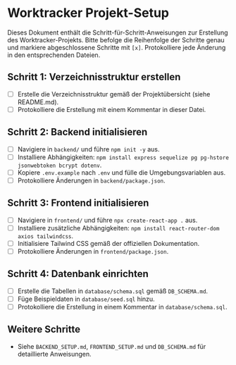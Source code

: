 # Worktracker Projekt-Setup

Dieses Dokument enthält die Schritt-für-Schritt-Anweisungen zur Erstellung des Worktracker-Projekts. Bitte befolge die Reihenfolge der Schritte genau und markiere abgeschlossene Schritte mit `[x]`. Protokolliere jede Änderung in den entsprechenden Dateien.

## Schritt 1: Verzeichnisstruktur erstellen
- [ ] Erstelle die Verzeichnisstruktur gemäß der Projektübersicht (siehe README.md).
- [ ] Protokolliere die Erstellung mit einem Kommentar in dieser Datei.

## Schritt 2: Backend initialisieren
- [ ] Navigiere in `backend/` und führe `npm init -y` aus.
- [ ] Installiere Abhängigkeiten: `npm install express sequelize pg pg-hstore jsonwebtoken bcrypt dotenv`.
- [ ] Kopiere `.env.example` nach `.env` und fülle die Umgebungsvariablen aus.
- [ ] Protokolliere Änderungen in `backend/package.json`.

## Schritt 3: Frontend initialisieren
- [ ] Navigiere in `frontend/` und führe `npx create-react-app .` aus.
- [ ] Installiere zusätzliche Abhängigkeiten: `npm install react-router-dom axios tailwindcss`.
- [ ] Initialisiere Tailwind CSS gemäß der offiziellen Dokumentation.
- [ ] Protokolliere Änderungen in `frontend/package.json`.

## Schritt 4: Datenbank einrichten
- [ ] Erstelle die Tabellen in `database/schema.sql` gemäß `DB_SCHEMA.md`.
- [ ] Füge Beispieldaten in `database/seed.sql` hinzu.
- [ ] Protokolliere die Erstellung in einem Kommentar in `database/schema.sql`.

## Weitere Schritte
- Siehe `BACKEND_SETUP.md`, `FRONTEND_SETUP.md` und `DB_SCHEMA.md` für detaillierte Anweisungen.
